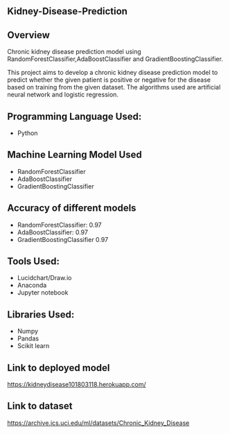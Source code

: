 ## Kidney-Disease-Prediction

## Overview
Chronic kidney disease prediction model using RandomForestClassifier,AdaBoostClassifier and GradientBoostingClassifier.

This project aims to develop a chronic kidney disease prediction model to predict whether the given patient is positive or negative for the disease based on training from the given dataset. The algorithms used are artificial neural network and logistic regression.

## Programming Language Used: 
   * Python
## Machine Learning Model Used
   * RandomForestClassifier
   * AdaBoostClassifier
   * GradientBoostingClassifier
## Accuracy of different models
  
   * RandomForestClassifier:     0.97       
   * AdaBoostClassifier:         0.97    
   * GradientBoostingClassifier  0.97 
   
## Tools Used:
* Lucidchart/Draw.io 
* Anaconda 
* Jupyter notebook

## Libraries Used: 
* Numpy 
* Pandas
* Scikit learn



## Link to deployed model
https://kidneydisease101803118.herokuapp.com/

## Link to dataset

https://archive.ics.uci.edu/ml/datasets/Chronic_Kidney_Disease
